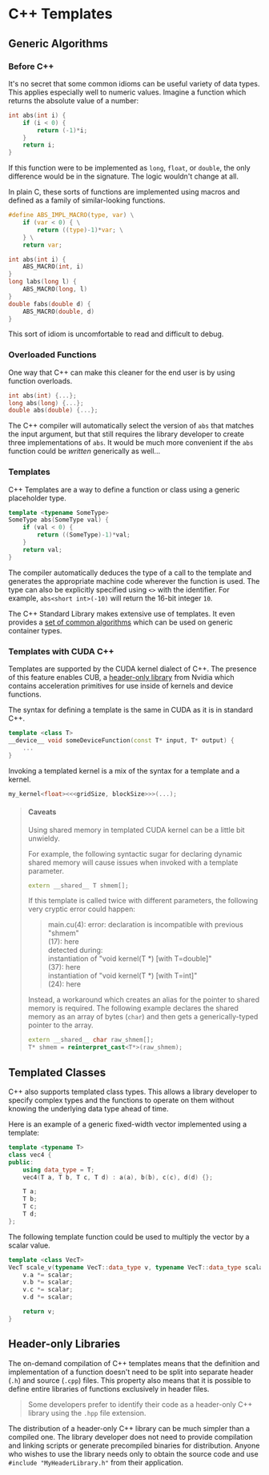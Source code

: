 # C++ Templates

## Generic Algorithms

### Before C++

It's no secret that some common idioms can be useful variety of data types. This applies especially well to numeric values. Imagine a function which returns the absolute value of a number:

```c++
int abs(int i) {
	if (i < 0) {
		return (-1)*i;
	}
	return i;
}
```

If this function were to be implemented as `long`, `float`, or `double`, the only difference would be in the signature. The logic wouldn't change at all. 

In plain C, these sorts of functions are implemented using macros and defined as a family of similar-looking functions. 
```c
#define ABS_IMPL_MACRO(type, var) \
	if (var < 0) { \
		return ((type)-1)*var; \
	} \
	return var;

int abs(int i) {
	ABS_MACRO(int, i)
}
long labs(long l) {
	ABS_MACRO(long, l)
}
double fabs(double d) {
	ABS_MACRO(double, d)
}
```
This sort of idiom is uncomfortable to read and difficult to debug.

### Overloaded Functions

One way that C++ can make this cleaner for the end user is by using function overloads.
```c++
int abs(int) {...};
long abs(long) {...};
double abs(double) {...};
```
The C++ compiler will automatically select the version of `abs` that matches the input argument, but that still requires the library developer to create three implementations of `abs`. It would be much more convenient if the `abs` function could be _written_ generically as well...

### Templates

C++ Templates are a way to define a function or class using a generic placeholder type. 
```c++
template <typename SomeType>
SomeType abs(SomeType val) {
	if (val < 0) {
		return ((SomeType)-1)*val;
	}
	return val;
}
```
The compiler automatically deduces the type of a call to the template and generates the appropriate machine code wherever the function is used. The type can also be explicitly specified using `<>` with the identifier. For example, `abs<short int>(-10)` will return the 16-bit integer `10`.

The C++ Standard Library makes extensive use of templates. It even provides a [set of common algorithms](https://en.cppreference.com/w/cpp/algorithm) which can be used on generic container types.

### Templates with CUDA C++

Templates are supported by the CUDA kernel dialect of C++. The presence of this feature enables CUB, a [header-only library](header-only-libraries) from Nvidia which contains acceleration primitives for use inside of kernels and device functions.

The syntax for defining a template is the same in CUDA as it is in standard C++.
```c++
template <class T>
__device__ void someDeviceFunction(const T* input, T* output) {
	...
}
```

Invoking a templated kernel is a mix of the syntax for a template and a kernel.
```c++
my_kernel<float><<<gridSize, blockSize>>>(...);
```

> #### **Caveats**
> Using shared memory in templated CUDA kernel can be a little bit unwieldy.
>
> For example, the following syntactic sugar for declaring dynamic shared memory will cause issues when invoked with a template parameter.
> ```c++
> extern __shared__ T shmem[];
> ```
> If this template is called twice with different parameters, the following very cryptic error could happen:
>> main.cu(4): error: declaration is incompatible with previous "shmem" \
>> (17): here \
>> detected during: \
>>            instantiation of "void kernel(T *) [with T=double]" \
>>(37): here \
>>            instantiation of "void kernel(T *) [with  T=int]" \
>>(24): here
> 
> Instead, a workaround which creates an alias for the pointer to shared memory is required. The following example declares the shared memory as an array of bytes (`char`) and then gets a generically-typed pointer to the array.
> ```c++
> extern __shared__ char raw_shmem[];
> T* shmem = reinterpret_cast<T*>(raw_shmem);
> ```


## Templated Classes
C++ also supports templated class types. This allows a library developer to specify complex types and the functions to operate on them without knowing the underlying data type ahead of time.

Here is an example of a generic fixed-width vector implemented using a template:
```c++
template <typename T>
class vec4 {
public:
	using data_type = T;
	vec4(T a, T b, T c, T d) : a(a), b(b), c(c), d(d) {};

	T a;
	T b;
	T c;
	T d;
};
```
The following template function could be used to multiply the vector by a scalar value.
```c++
template <class VecT>
VecT scale_v(typename VecT::data_type v, typename VecT::data_type scalar) {
	v.a *= scalar;
	v.b *= scalar;
	v.c *= scalar;
	v.d *= scalar;

	return v;
}
```

## Header-only Libraries

The on-demand compilation of C++ templates means that the definition and implementation of a function doesn't need to be split into separate header (`.h`) and source (`.cpp`) files. This property also means that it is possible to define entire libraries of functions exclusively in header files. 

> Some developers prefer to identify their code as a header-only C++ library using the `.hpp` file extension.

The distribution of a header-only C++ library can be much simpler than a compiled one. The library developer does not need to provide compilation and linking scripts or generate precompiled binaries for distribution. Anyone who wishes to use the library needs only to obtain the source code and use `#include "MyHeaderLibrary.h"` from their application.


